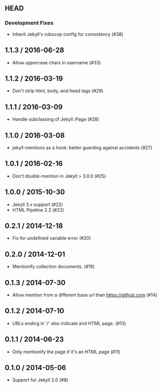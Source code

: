 ## HEAD

### Development Fixes

  * Inherit Jekyll's rubocop config for consistency (#38)

## 1.1.3 / 2016-06-28

  * Allow uppercase chars in username (#33)

## 1.1.2 / 2016-03-19

  * Don't strip html, body, and head tags (#29)

## 1.1.1 / 2016-03-09

  * Handle subclassing of Jekyll::Page (#28)

## 1.1.0 / 2016-03-08

  * jekyll-mentions as a hook: better guarding against accidents (#27)

## 1.0.1 / 2016-02-16

  * Don't double-mention in Jekyll > 3.0.0 (#25)

## 1.0.0 / 2015-10-30

  * Jekyll 3.x support (#22)
  * HTML Pipeline 2.2 (#22)

## 0.2.1 / 2014-12-18

  * Fix for undefined variable error (#20)

## 0.2.0 / 2014-12-01

  * Mentionify collection documents. (#19)

## 0.1.3 / 2014-07-30

  * Allow mention from a different base url than https://github.com (#14)

## 0.1.2 / 2014-07-10

  * URLs ending in '/' also indicate and HTML page. (#13)

## 0.1.1 / 2014-06-23

  * Only mentionify the page if it's an HTML page (#11)

## 0.1.0 / 2014-05-06

  * Support for Jekyll 2.0 (#8)
